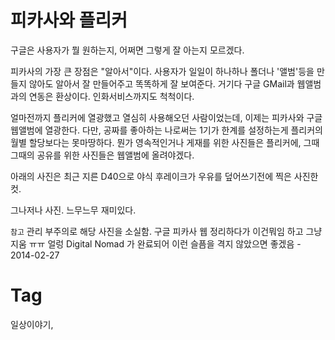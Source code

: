 피카사와 플리커
============

구글은 사용자가 뭘 원하는지, 어쩌면 그렇게 잘 아는지 모르겠다.

피카사의 가장 큰 장점은 "알아서"이다. 사용자가 일일이 하나하나 폴더나 '앨범'등을 만들지 않아도 알아서 잘 만들어주고 똑똑하게 잘 보여준다. 거기다 구글 GMail과 웹앨범과의 연동은 환상이다. 인화서비스까지도 척척이다.

얼마전까지 플리커에 열광했고 열심히 사용해오던 사람이었는데, 이제는 피카사와 구글 웹앨범에 열광한다. 다만, 공짜를 좋아하는 나로써는 1기가 한계를 설정하는게 플리커의 월별 할당보다는 못마땅하다. 뭔가 영속적인거나 게재를 위한 사진들은 플리커에, 그때그때의 공유를 위한 사진들은 웹앨범에 올려야겠다.

아래의 사진은 최근 지른 D40으로 야식 후레이크가 우유를 덮어쓰기전에 찍은 사진한컷.

그나저나 사진. 느무느무 재미있다.

```참고``` 관리 부주의로 해당 사진을 소실함. 구글 피카사 웹 정리하다가 이건뭐임 하고 그냥 지움 ㅠㅠ 얼렁 Digital Nomad 가 완료되어 이런 슬픔을 격지 않았으면 좋겠음 - 2014-02-27

Tag
====
일상이야기,